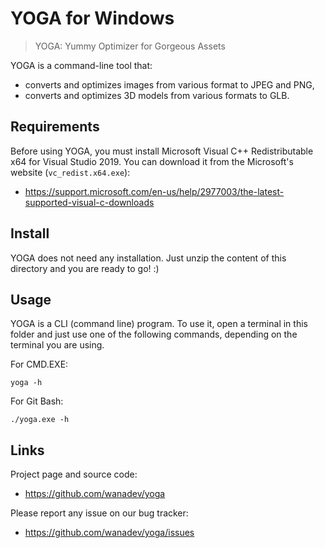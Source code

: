 # YOGA for Windows

> YOGA: Yummy Optimizer for Gorgeous Assets

YOGA is a command-line tool that:

* converts and optimizes images from various format to JPEG and PNG,
* converts and optimizes 3D models from various formats to GLB.


## Requirements

Before using YOGA, you must install Microsoft Visual C++ Redistributable x64
for Visual Studio 2019. You can download it from the Microsoft's website
(`vc_redist.x64.exe`):

* https://support.microsoft.com/en-us/help/2977003/the-latest-supported-visual-c-downloads


## Install

YOGA does not need any installation. Just unzip the content of this directory
and you are ready to go! :)


## Usage

YOGA is a CLI (command line) program. To use it, open a terminal in this folder
and just use one of the following commands, depending on the terminal you are
using.

For CMD.EXE:

    yoga -h

For Git Bash:

    ./yoga.exe -h


## Links

Project page and source code:

* https://github.com/wanadev/yoga

Please report any issue on our bug tracker:

* https://github.com/wanadev/yoga/issues

